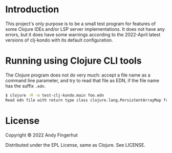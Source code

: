 # Introduction

This project's only purpose is to be a small test program for features
of some Clojure IDEs and/or LSP server implementations.  It does not
have any errors, but it does have some warnings according to the
2022-April latest versions of clj-kondo with its default
configuration.


# Running using Clojure CLI tools

The Clojure program does not do very much: accept a file name as a
command line parameter, and try to read that file as EDN, if the file
name has the suffix `.edn`.

```bash
$ clojure -M -m test-clj-kondo.main foo.edn
Read edn file with return type class clojure.lang.PersistentArrayMap from file 'foo.edn'
```

# License

Copyright © 2022 Andy Fingerhut

Distributed under the EPL License, same as Clojure. See LICENSE.
